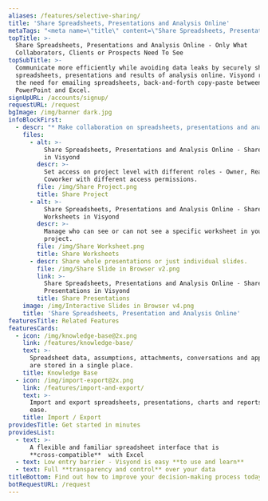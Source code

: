```yaml
---
aliases: /features/selective-sharing/
title: 'Share Spreadsheets, Presentations and Analysis Online'
metaTags: "<meta name=\"title\" content=\"Share Spreadsheets, Presentations and Analysis Online\">\r\n\r\n<meta name=\"description\" content=\"Communicate and share spreadsheets, presentations and analysis more efficiently and avoid data leaks and manual back-and-forth copy-paste between Excel and Powerpoint.\">\r\n\r\n<meta name=\"keywords\" content=\"share spreadsheet online, share presentations\">"
topTitle: >-
  Share Spreadsheets, Presentations and Analysis Online - Only What
  Collaborators, Clients or Prospects Need To See
topSubTitle: >-
  Communicate more efficiently while avoiding data leaks by securely sharing
  spreadsheets, presentations and results of analysis online. Visyond removes
  the need for emailing spreadsheets, back-and-forth copy-paste between
  PowerPoint and Excel.
signUpURL: /accounts/signup/
requestURL: /request
bgImage: /img/banner dark.jpg
infoBlockFirst:
  - descr: "* Make collaboration on spreadsheets, presentations and analysis faster, safer and less prone to errors, unwanted changes and accidental data leakages\r\n* Share whole projects and control what each collaborator gets to see\r\n* Share whole spreadsheets, certain worksheets or only specific parts of a worksheet \r\n* Share full presentations or only individual slides linked to the spreadsheet without exposing data or calculations\r\n"
    files:
      - alt: >-
          Share Spreadsheets, Presentations and Analysis Online - Share Projects
          in Visyond
        descr: >-
          Set access on project level with different roles - Owner, Reader,
          Coworker with different access permissions.
        file: /img/Share Project.png
        title: Share Project
      - alt: >-
          Share Spreadsheets, Presentations and Analysis Online - Share
          Worksheets in Visyond
        descr: >-
          Manage who can see or can not see a specific worksheet in your
          project.
        file: /img/Share Worksheet.png
        title: Share Worksheets
      - descr: Share whole presentations or just individual slides.
        file: /img/Share Slide in Browser v2.png
        link: >-
          Share Spreadsheets, Presentations and Analysis Online - Share
          Presentations in Visyond
        title: Share Presentations
    image: /img/Interactive Slides in Browser v4.png
    title: 'Share Spreadsheets, Presentation and Analysis Online'
featuresTitle: Related Features
featuresCards:
  - icon: /img/knowledge-base@2x.png
    link: /features/knowledge-base/
    text: >-
      Spreadsheet data, assumptions, attachments, conversations and approvals
      are stored in a single place.
    title: Knowledge Base
  - icon: /img/import-export@2x.png
    link: /features/import-and-export/
    text: >-
      Import and export spreadsheets, presentations, charts and reports with
      ease.
    title: Import / Export
providesTitle: Get started in minutes
providesList:
  - text: >-
      A flexible and familiar spreadsheet interface that is
      **cross-compatible**  with Excel
  - text: Low entry barrier - Visyond is easy **to use and learn**
  - text: Full **transparency and control** over your data
titleBottom: Find out how to improve your decision-making process today
botRequestURL: /request
---
```


